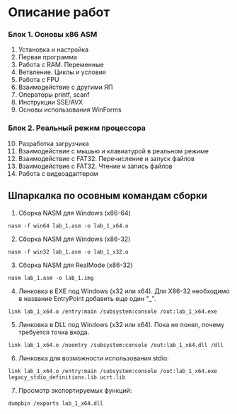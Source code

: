 # Описание работ

### Блок 1. Основы x86 ASM
1. Установка и настройка
2. Первая программа
3. Работа с RAM. Переменные
4. Ветвление. Циклы и условия
5. Работа с FPU
6. Взаимодействие с другими ЯП
7. Операторы printf, scanf
8. Инструкции SSE/AVX
9. Основы использования WinForms

### Блок 2. Реальный режим процессора
10. Разработка загрузчика
11. Взаимодействие с мышью и клавиатурой в реальном режиме
12. Взаимодействие с FAT32. Перечисление и запуск файлов
13. Взаимодействие с FAT32. Чтение и запись файлов
14. Работа с видеоадаптером

## Шпаркалка по осовным командам сборки

1. Сборка NASM для Windows (x86-64)
```
nasm -f win64 lab_1.asm -o lab_1_x64.o
```

2. Сборка NASM для Windows (x86-32)
```
nasm -f win32 lab_1.asm -o lab_1_x32.o
```

3. Сборка NASM для RealMode (x86-32)
```
nasm lab_1.asm -o lab_1.img
```

4. Линковка в EXE под Windows (x32 или x64). Для X86-32 необходимо в название EntryPoint добавить еще один "_".
```
link lab_1_x64.o /entry:main /subsystem:console /out:lab_1_x64.exe
```

5. Линковка в DLL под Windows (x32 или x64). Пока не понял, почему требуется точка входа.
```
link lab_1_x64.o /noentry /subsystem:console /out:lab_1_x64.dll /dll
```

6. Линковка для возможности использования stdio:
```
link lab_1_x64.o /entry:main /subsystem:console /out:lab_1_x64.exe legacy_stdio_definitions.lib ucrt.lib
```

7. Просмотр экспортируемых функций:
```
dumpbin /exports lab_1_x64.dll
```
